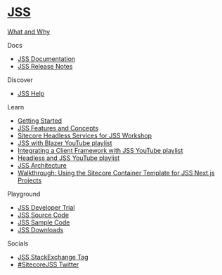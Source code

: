 # [JSS](https://jss.sitecore.com/)

[What and Why](https://jss.sitecore.com/features/why-jss)

Docs

- [JSS Documentation](https://jss.sitecore.com/docs)
- [JSS Release Notes](https://jss.sitecore.com/release-notes)

Discover

- [JSS Help](https://jss.sitecore.com/help)

Learn

- [Getting Started](https://jss.sitecore.com/docs/nextjs/getting-started-nextjs/workflow-options)
- [JSS Features and Concepts](https://jss.sitecore.com/features)
- [Sitecore Headless Services for JSS Workshop](https://learning.sitecore.com/instructor-led-training/sitecore-jss-workshop)
- [JSS with Blazer YouTube playlist](https://www.youtube.com/watch?v=EkJJmqQGkVI&list=PL1jJVFm_lGnzMlj7g-hJEFNEPDs5yhzf0)
- [Integrating a Client Framework with JSS YouTube playlist](https://www.youtube.com/watch?v=vQxLQH0iYps&list=PL1jJVFm_lGnxDrexrlt0Wy_va_vQvQvjN)
- [Headless and JSS YouTube playlist](https://www.youtube.com/watch?v=ugPy7BjH0H0&list=PL1jJVFm_lGnwZup4L4BjITS2sKr4rpMfI)
- [JSS Architecture](https://jss.sitecore.com/docs/fundamentals/architecture)
- [Walkthrough: Using the Sitecore Container Template for JSS Next.js Projects](https://jss.sitecore.com/docs/nextjs/getting-started-nextjs/walkthrough-dotnetnew)

Playground

- [JSS Developer Trial](https://www.sitecore.com/knowledge-center/getting-started/developer-trial)
- [JSS Source Code](https://github.com/Sitecore/jss)
- [JSS Sample Code](https://github.com/Sitecore/jss/tree/dev/samples)
- [JSS Downloads](https://dev.sitecore.net/Downloads/Sitecore_JavaScript_Services.aspx)

Socials

- [JSS StackExchange Tag](https://sitecore.stackexchange.com/questions/tagged/jss)
- [#SitecoreJSS Twitter](https://twitter.com/search?q=sitecorejss&src=typed_query&f=live)
